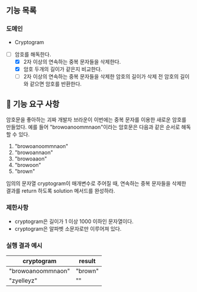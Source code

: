 ## 기능 목록
### 도메인
- Cryptogram
 - [ ] 암호를 해독한다.
   - [x] 2자 이상의 연속하는 중복 문자들을 삭제한다.
   - [x] 암호 두개의 길이가 같은지 비교한다.
   - [ ] 2자 이상의 연속하는 중복 문자들을 삭제한 암호의 길이가 삭제 전 암호의 길이와 같으면 암호를 반환한다.

## 🚀 기능 요구 사항

암호문을 좋아하는 괴짜 개발자 브라운이 이번에는 중복 문자를 이용한 새로운 암호를 만들었다. 예를 들어 "browoanoommnaon"이라는 암호문은 다음과 같은 순서로 해독할 수 있다.

1. "browoanoommnaon"
2. "browoannaon"
3. "browoaaon"
4. "browoon"
5. "brown"

임의의 문자열 cryptogram이 매개변수로 주어질 때, 연속하는 중복 문자들을 삭제한 결과를 return 하도록 solution 메서드를 완성하라.

### 제한사항

- cryptogram은 길이가 1 이상 1000 이하인 문자열이다.
- cryptogram은 알파벳 소문자로만 이루어져 있다.

### 실행 결과 예시

| cryptogram | result |
| --- | --- |
| "browoanoommnaon" | "brown" |
| "zyelleyz" | "" |
